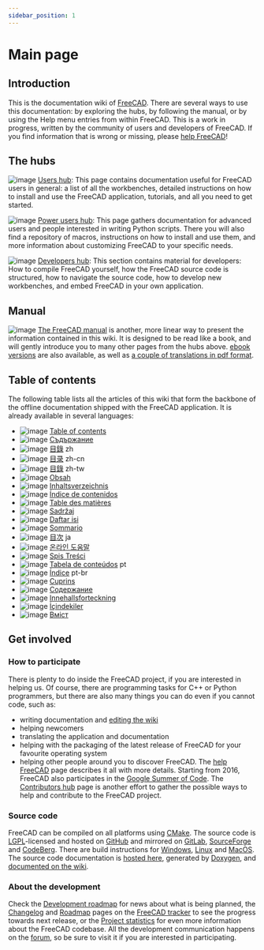 ```yaml
---
sidebar_position: 1
---
```


# Main page

## Introduction
This is the documentation wiki of [FreeCAD](http://www.freecad.org/). There are several ways to use this documentation: by exploring the hubs, by following the manual, or by using the Help menu entries from within FreeCAD. This is a work in progress, written by the community of users and developers of FreeCAD. If you find information that is wrong or missing, please [help FreeCAD](https://wiki.freecad.org/Special:MyLanguage/help_FreeCAD)!

## The hubs
![image](https://github.com/gauriimaheshwarii/FreeCAD-documentation/assets/100439627/baa120e2-05c5-4d36-8b21-9d0f802e459d) [Users hub](https://wiki.freecad.org/User_hub): This page contains documentation useful for FreeCAD users in general: a list of all the workbenches, detailed instructions on how to install and use the FreeCAD application, tutorials, and all you need to get started.

![image](https://github.com/gauriimaheshwarii/FreeCAD-documentation/assets/100439627/6b0cd513-dca5-4127-bc62-2eaf9746bb2c) [Power users hub](https://wiki.freecad.org/Power_users_hub): This page gathers documentation for advanced users and people interested in writing Python scripts. There you will also find a repository of macros, instructions on how to install and use them, and more information about customizing FreeCAD to your specific needs.

![image](https://github.com/gauriimaheshwarii/FreeCAD-documentation/assets/100439627/2a957b2e-a604-4a47-8fde-b97bdb923fe8) [Developers hub](https://wiki.freecad.org/Developer_hub): This section contains material for developers: How to compile FreeCAD yourself, how the FreeCAD source code is structured, how to navigate the source code, how to develop new workbenches, and embed FreeCAD in your own application.

## Manual
![image](https://github.com/gauriimaheshwarii/FreeCAD-documentation/assets/100439627/f660f9cf-4ef2-42f2-afc3-3ee1e972c830) [The FreeCAD manual](https://wiki.freecad.org/Manual:Introduction) is another, more linear way to present the information contained in this wiki. It is designed to be read like a book, and will gently introduce you to many other pages from the hubs above. [ebook versions](https://www.gitbook.com/book/yorikvanhavre/a-freecad-manual/details) are also available, as well as [a couple of translations in pdf format](https://www.freecadweb.org/manual/).

## Table of contents
The following table lists all the articles of this wiki that form the backbone of the offline documentation shipped with the FreeCAD application. It is already available in several languages:
* ![image](https://github.com/gauriimaheshwarii/FreeCAD-documentation/assets/100439627/0d2f0fab-10d3-464f-b348-35306657d4e0) [Table of contents](https://wiki.freecad.org/Online_Help_Toc)
* ![image](https://github.com/gauriimaheshwarii/FreeCAD-documentation/assets/100439627/53a8c4ca-1216-414e-b68d-1271dba2a8e3) [Съдържание](https://wiki.freecad.org/Online_Help_Toc/bg)
* ![image](https://github.com/gauriimaheshwarii/FreeCAD-documentation/assets/100439627/2b28e7c7-2f2e-4962-af9f-c9c1e47474db) [目錄](https://wiki.freecad.org/Online_Help_Toc/zh) zh
* ![image](https://github.com/gauriimaheshwarii/FreeCAD-documentation/assets/100439627/f9fd1a49-5c0a-47a2-a127-e877dd2e5c2a) [目录](https://wiki.freecad.org/Online_Help_Toc/zh-cn) zh-cn
* ![image](https://github.com/gauriimaheshwarii/FreeCAD-documentation/assets/100439627/9bec91c8-04e3-4d51-962f-ada5ca25ec58) [目錄](https://wiki.freecad.org/Online_Help_Toc/zh-tw) zh-tw
* ![image](https://github.com/gauriimaheshwarii/FreeCAD-documentation/assets/100439627/973a2e1f-aa28-476b-9f4e-f4c75a41584b) [Obsah](https://wiki.freecad.org/Online_Help_Toc/cs)
* ![image](https://github.com/gauriimaheshwarii/FreeCAD-documentation/assets/100439627/84f93433-2b7d-4fcd-8a99-680404ac55a9) [Inhaltsverzeichnis](https://wiki.freecad.org/Online_Help_Toc/de)
* ![image](https://github.com/gauriimaheshwarii/FreeCAD-documentation/assets/100439627/a44b20a6-44e7-47d4-af39-89246da0f10d) [Índice de contenidos](https://wiki.freecad.org/Online_Help_Toc/es)
* ![image](https://github.com/gauriimaheshwarii/FreeCAD-documentation/assets/100439627/0f78fd45-d288-4bb6-bf91-02986c175810) [Table des matières](https://wiki.freecad.org/Online_Help_Toc/fr)
* ![image](https://github.com/gauriimaheshwarii/FreeCAD-documentation/assets/100439627/16cf606b-a0cf-4cb5-9ae8-e953a57f475a) [Sadržaj](https://wiki.freecad.org/Online_Help_Toc/hr)
* ![image](https://github.com/gauriimaheshwarii/FreeCAD-documentation/assets/100439627/32caf503-5505-4eb3-89d5-85c0fb994aa2) [Daftar isi](https://wiki.freecad.org/Online_Help_Toc/id)
* ![image](https://github.com/gauriimaheshwarii/FreeCAD-documentation/assets/100439627/cad5b5f4-ba9d-4684-9a7f-7b74115b8cce) [Sommario](https://wiki.freecad.org/Online_Help_Toc/it)
* ![image](https://github.com/gauriimaheshwarii/FreeCAD-documentation/assets/100439627/2cd0faa1-74e8-4847-a14f-ab937a26f9da) [目次](https://wiki.freecad.org/Online_Help_Toc/ja) ja
* ![image](https://github.com/gauriimaheshwarii/FreeCAD-documentation/assets/100439627/30df9603-bdb4-4c0b-8752-db81ef625332) [온라인 도움말](https://wiki.freecad.org/Online_Help_Toc/ko)
* ![image](https://github.com/gauriimaheshwarii/FreeCAD-documentation/assets/100439627/def6c776-8147-4697-b2f8-bd3e79ec5036) [Spis Treści](https://wiki.freecad.org/Online_Help_Toc/pl)
* ![image](https://github.com/gauriimaheshwarii/FreeCAD-documentation/assets/100439627/56ec6e45-4d8a-4342-b702-45bd9d427fe8) [Tabela de conteúdos](https://wiki.freecad.org/Online_Help_Toc/pt) pt
* ![image](https://github.com/gauriimaheshwarii/FreeCAD-documentation/assets/100439627/60951f25-9901-4ea7-b802-8b1d4fdf3963) [Índice](https://wiki.freecad.org/Online_Help_Toc/pt-br) pt-br
* ![image](https://github.com/gauriimaheshwarii/FreeCAD-documentation/assets/100439627/d577cd0a-21f5-4cdf-8140-34146560853b) [Cuprins](https://wiki.freecad.org/Online_Help_Toc/ro)
* ![image](https://github.com/gauriimaheshwarii/FreeCAD-documentation/assets/100439627/d5d957cb-afc7-4004-82d2-ff2df0cbb7d0) [Содержание](https://wiki.freecad.org/Online_Help_Toc/ru)
* ![image](https://github.com/gauriimaheshwarii/FreeCAD-documentation/assets/100439627/38bb3f4a-a0f9-4740-8b28-8914e7d10e5e) [Innehallsforteckning](https://wiki.freecad.org/Online_Help_Toc/sv) 
* ![image](https://github.com/gauriimaheshwarii/FreeCAD-documentation/assets/100439627/ea6b3887-c7d5-41d4-9ed8-baa23c118b01) [İçindekiler](https://wiki.freecad.org/Online_Help_Toc/tr)
* ![image](https://github.com/gauriimaheshwarii/FreeCAD-documentation/assets/100439627/e7fb5a8c-a5c1-4c1c-b327-f8d364395b58) [Вміст](https://wiki.freecad.org/Online_Help_Toc/uk)

## Get involved

### How to participate
There is plenty to do inside the FreeCAD project, if you are interested in helping us. Of course, there are programming tasks for C++ or Python programmers, but there are also many things you can do even if you cannot code, such as:

* writing documentation and [editing the wiki](https://wiki.freecad.org/WikiPages)
* helping newcomers
* translating the application and documentation
* helping with the packaging of the latest release of FreeCAD for your favourite operating system
* helping other people around you to discover FreeCAD.
The [help FreeCAD](https://wiki.freecad.org/Special:MyLanguage/help_FreeCAD) page describes it all with more details. Starting from 2016, FreeCAD also participates in the [Google Summer of Code](https://wiki.freecad.org/Google_Summer_of_Code). The [Contributors hub](https://wiki.freecad.org/Contributors_hub) page is another effort to gather the possible ways to help and contribute to the FreeCAD project.

### Source code
FreeCAD can be compiled on all platforms using [CMake](https://cmake.org/). The source code is [LGPL](https://en.wikipedia.org/wiki/GNU_Lesser_General_Public_License)-licensed and hosted on [GitHub](https://github.com/FreeCAD/FreeCAD) and mirrored on [GitLab](https://gitlab.com/freecad/FreeCAD), [SourceForge](https://sourceforge.net/projects/free-cad/) and [CodeBerg](https://codeberg.org/FreeCAD/FreeCAD). There are build instructions for [Windows](https://wiki.freecad.org/Compile_on_Windows), [Linux](https://wiki.freecad.org/Compile_on_Linux) and [MacOS](https://wiki.freecad.org/Compile_on_MacOS). The source code documentation is [hosted here](http://www.freecadweb.org/api/), generated by [Doxygen](https://wiki.freecad.org/Doxygen), and [documented on the wiki](https://wiki.freecad.org/Source_documentation).

### About the development
Check the [Development roadmap](https://wiki.freecad.org/Development_roadmap) for news about what is being planned, the [Changelog](http://www.freecadweb.org/tracker/changelog_page.php) and [Roadmap](http://www.freecadweb.org/tracker/roadmap_page.php) pages on the [FreeCAD tracker](http://www.freecadweb.org/tracker) to see the progress towards next release, or the [Project statistics](http://www.ohloh.net/p/freecad) for even more information about the FreeCAD codebase. All the development communication happens on the [forum](http://forum.freecadweb.org/), so be sure to visit it if you are interested in participating.

<!-- Run the development server:

```bash
cd my-website
npm run start
``` -->